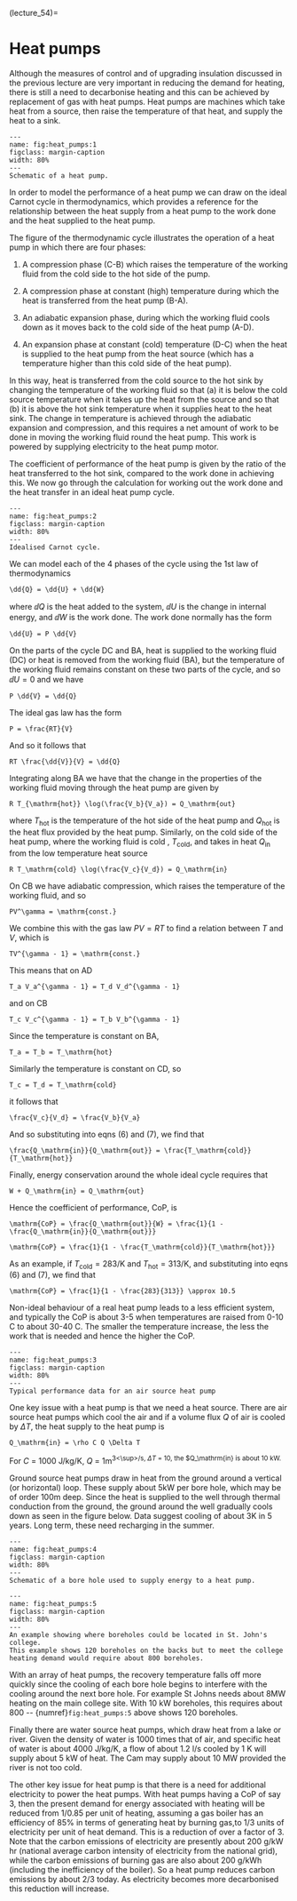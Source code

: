 (lecture_54)=
# Heat pumps

Although the measures of control and of upgrading insulation discussed in the previous lecture are very important in reducing the demand for heating,
there is still a need to decarbonise heating and this can be achieved by replacement of gas with heat pumps.
Heat pumps are machines which take heat from a source, then raise the temperature of that heat, and supply the heat to a sink.

```{figure} figures/figure1.png
---
name: fig:heat_pumps:1
figclass: margin-caption
width: 80%
---
Schematic of a heat pump.
```

In order to model the performance of a heat pump we can draw on the ideal Carnot cycle in thermodynamics,
which provides a reference for the relationship between the heat supply from a heat pump to the work done and the heat supplied to the heat pump.

The figure of the thermodynamic cycle illustrates the operation of a heat pump in which there are four phases:

  1. A compression phase (C-B) which raises the temperature of the working fluid from the cold side to the hot side of the pump.

  2. A compression phase at constant (high) temperature during which the heat is transferred from the heat pump (B-A).

  3. An adiabatic expansion phase, during which the working fluid cools down as it moves back to the cold side of the heat pump (A-D).

  4. An expansion phase at constant (cold) temperature (D-C) when the heat is supplied to the heat pump from the heat source 
  (which has a temperature higher than this cold side of the heat pump).

In this way, heat is transferred from the cold source to the hot sink by changing the temperature of the working fluid so that
(a) it is below the cold source temperature when it takes up the heat from the source and so that
(b) it is above the hot sink temperature when it supplies heat to the heat sink.
The change in temperature is achieved through the adiabatic expansion and compression,
and this requires a net amount of work to be done in moving the working fluid round the heat pump. This work is powered by supplying electricity to the heat pump motor. 

The coefficient of performance of the heat pump is given by the ratio of the heat transferred to the hot sink, compared to the work done in achieving this.
We now go through the calculation for working out the work done and the heat transfer in an ideal heat pump cycle.

```{figure} figures/figure2.png
---
name: fig:heat_pumps:2
figclass: margin-caption
width: 80%
---
Idealised Carnot cycle.
```

We can model each of the 4 phases of the cycle using the 1st law of thermodynamics

```{math}
\dd{Q} = \dd{U} + \dd{W}
````

where $\dd{Q}$ is the heat added to the system, $\dd{U}$ is the change in internal energy, and $\dd{W}$ is the work done.
The work done normally has the form

```{math}
\dd{U} = P \dd{V}
```

On the parts of the cycle DC and BA, heat is supplied to the working fluid (DC) or heat is removed from the working fluid (BA),
but the temperature of the working fluid remains constant on these two parts of the cycle, and so $\dd{U} = 0$ and we have 


```{math}
P \dd{V} = \dd{Q}
```

The ideal gas law has the form

```{math}
P = \frac{RT}{V}
```

And so it follows that

```{math}
RT \frac{\dd{V}}{V} = \dd{Q}
```

Integrating along BA we have that the change in the properties of the working fluid moving through the heat pump are given by


```{math}
R T_{\mathrm{hot}} \log(\frac{V_b}{V_a}) = Q_\mathrm{out}
```

where $T_\mathrm{hot}$ is the temperature of the hot side of the heat pump and $Q_\mathrm{hot}$ is the heat flux provided by the heat pump.
Similarly, on the cold side of the heat pump, where the working fluid is cold , $T_\mathrm{cold}$, and takes in heat $Q_\mathrm{in}$ from the low temperature heat source


```{math}
R T_\mathrm{cold} \log(\frac{V_c}{V_d}) = Q_\mathrm{in}
```
On CB we have adiabatic compression, which raises the temperature of the working fluid, and so


```{math}
PV^\gamma = \mathrm{const.}
```

We combine this with the gas law $PV=RT$ to find a relation between $T$ and $V$, which is 


```{math}
TV^{\gamma - 1} = \mathrm{const.}
```

This means that on AD


```{math}
T_a V_a^{\gamma - 1} = T_d V_d^{\gamma - 1}
```

and on CB

```{math}
T_c V_c^{\gamma - 1} = T_b V_b^{\gamma - 1}
```

Since the temperature is constant on BA,


```{math}
T_a = T_b = T_\mathrm{hot}
```

Similarly the temperature is constant on CD,  so

```{math}
T_c = T_d = T_\mathrm{cold}
```

it follows that

```{math}
\frac{V_c}{V_d} = \frac{V_b}{V_a}
```

And so substituting into eqns (6) and (7), we find that


```{math}
\frac{Q_\mathrm{in}}{Q_\mathrm{out}} = \frac{T_\mathrm{cold}}{T_\mathrm{hot}}
```

Finally, energy conservation around the whole ideal cycle requires that

```{math}
W + Q_\mathrm{in} = Q_\mathrm{out}
```

Hence the coefficient of performance, $\mathrm{CoP}$, is

```{math}
\mathrm{CoP} = \frac{Q_\mathrm{out}}{W} = \frac{1}{1 - \frac{Q_\mathrm{in}}{Q_\mathrm{out}}}
```

```{math}
\mathrm{CoP} = \frac{1}{1 - \frac{T_\mathrm{cold}}{T_\mathrm{hot}}}
```

As an example, if $T_\mathrm{cold} = 283 / \mathrm{K}$ and $T_\mathrm{hot} = 313 / \mathrm{K}$, and substituting into eqns (6) and (7),  we find that


```{math}
\mathrm{CoP} = \frac{1}{1 - \frac{283}{313}} \approx 10.5
```

Non-ideal behaviour of a real heat pump leads to a less efficient system, and typically the CoP is about 3-5 when temperatures are raised from 0-10 C to about 30-40 C.
The smaller the temperature increase, the less the work that is needed and hence the higher the CoP.


```{figure} figures/figure3.png
---
name: fig:heat_pumps:3
figclass: margin-caption
width: 80%
---
Typical performance data for an air source heat pump
```

One key issue with a heat pump is that we need a heat source.
There are air source heat pumps which cool the air and if a volume flux $Q$ of air is cooled by $\Delta T$, the heat supply to the heat pump is


```{math}
Q_\mathrm{in} = \rho C Q \Delta T
```

For $C$ = 1000 J/kg/K, $Q$ = 1m<sup>3<\sup>/s, $\Delta T$ = 10, the $Q_\mathrm{in} is about 10 kW. 

Ground source heat pumps draw in heat from the ground around a vertical (or horizontal) loop.
These supply about 5kW per bore hole, which may be of order 100m deep.
Since the heat is supplied to the well through thermal conduction from the ground, the ground around the well gradually cools down as seen in the figure below.
Data suggest cooling of about 3K in 5 years.
Long term, these need recharging in the summer.


```{figure} figures/figure4.png
---
name: fig:heat_pumps:4
figclass: margin-caption
width: 80%
---
Schematic of a bore hole used to supply energy to a heat pump.
```

```{figure} figures/figure5.png
---
name: fig:heat_pumps:5
figclass: margin-caption
width: 80%
---
An example showing where boreholes could be located in St. John's college.
This example shows 120 boreholes on the backs but to meet the college heating demand would require about 800 boreholes.
```

With an array of heat pumps, the recovery temperature falls off more quickly since the cooling of each bore hole begins to interfere with the cooling around the next bore hole.
For example St Johns needs about 8MW heating on the main college site.
With 10 kW boreholes, this requires about 800  -- {numref}`fig:heat_pumps:5` above shows 120 boreholes. 

Finally there are water source heat pumps, which draw heat from a lake or river.
Given the density of water is 1000 times that of air, and specific heat of water is about 4000 J/kg/K, a flow of about 1.2 l/s cooled by 1 K will supply about 5 kW of heat.
The Cam may supply about 10 MW provided the river is not too cold.

The other key issue for heat pump is that there is a need for additional electricity to power the heat pumps.
With heat pumps having a CoP of say 3, then the present demand for energy associated with heating will be reduced from 1/0.85 per unit of heating,
assuming a gas boiler has an efficiency of 85% in terms of generating heat by burning gas,to 1/3 units of electricity per unit of heat demand.
This is a reduction of over a factor of 3.
Note that the carbon emissions of electricity are presently about 200 g/kW hr (national average carbon intensity of electricity from the national grid),
while the carbon emissions of burning gas are also about 200 g/kWh (including the inefficiency of the boiler).
So a heat pump reduces carbon emissions by about 2/3 today.
As electricity becomes more  decarbonised this reduction will increase.
